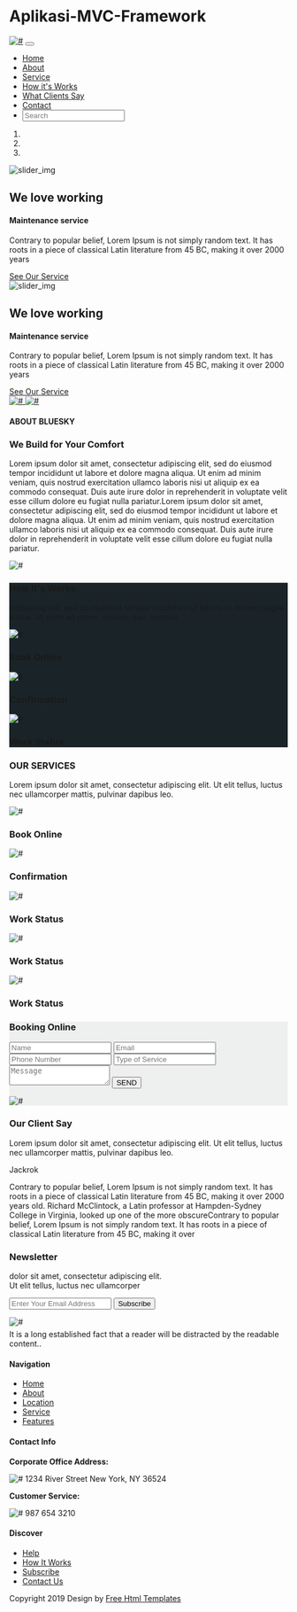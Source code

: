 # Aplikasi-MVC-Framework
<!DOCTYPE html>
<html>
   <head>
      <meta charset="utf-8">
      <meta name="viewport" content="width=device-width, initial-scale=1.0">
      <title>BlueSky</title>
      <link rel="stylesheet" href="css/bootstrap.min.css">
      <link rel="stylesheet" href="css/style.css">
      <link rel="stylesheet" href="css/fontawesome.min.css">
      <link href="https://fonts.googleapis.com/css?family=Open+Sans|Roboto" rel="stylesheet">
   </head>
   <body>
      <div id="header" class="header">
         <nav class="navbar navbar-expand-lg navbar-light text-capitalize">
            <div class="container">
               <a class="navbar-brand" href="#"><img src="imgs/logo.png" alt="#" /></a>
               <button class="navbar-toggler" type="button" data-toggle="collapse" data-target="#show-menu" aria-controls="navbarSupportedContent" aria-expanded="false" aria-label="Toggle navigation">
               <span class="navbar-toggler-icon"></span>
               </button>
               <div class="collapse navbar-collapse" id="show-menu">
                  <ul class="navbar-nav ml-auto">
                     <li class="nav-item active">
                        <a class="nav-link" href="#home">Home</a>
                     </li>
                     <li class="nav-item">
                        <a class="nav-link" href="#about">About</a>
                     </li>
                     <li class="nav-item">
                        <a class="nav-link" href="#service">Service</a>
                     </li>
                     <li class="nav-item">
                        <a class="nav-link" href="#hiw">How it's Works</a>
                     </li>
                     <li class="nav-item">
                        <a class="nav-link" href="#wcs">What Clients Say</a>
                     </li>
                     <li class="nav-item">
                        <a class="nav-link" href="#contact">Contact</a>
                     </li>
                     <li class="nav-item .search-container">
                        <a class="nav-link search" href="#"><i class="fas fa-search"></i></a>
                        <form>
                           <input type="search" placeholder="Search">
                        </form>
                     </li>
                  </ul>
               </div>
            </div>
         </nav>
      </div>
      <div id="home" class="slider">
         <div id="main_slider" class="carousel slide" data-ride="carousel">
            <ol class="carousel-indicators">
               <li data-target="#main_slider" data-slide-to="0" class="active"></li>
               <li data-target="#main_slider" data-slide-to="1"></li>
               <li data-target="#main_slider" data-slide-to="2"></li>
            </ol>
            <div class="carousel-inner">
               <div class="carousel-item active">
                  <img class="d-block w-100" src="imgs/slide1.jpg" alt="slider_img">
                  <div class="ovarlay_slide_cont">
                     <h2>We love working</h2>
                     <h4>Maintenance service</h4>
                     <p>Contrary to popular belief, Lorem Ipsum is not simply random text. It has roots in a piece of classical Latin literature from 45 BC, making it over 2000 years</p>
                     <a class="blue_bt" href="#">See Our Service</a>
                  </div>
               </div>
               <div class="carousel-item">
                  <img class="d-block w-100" src="imgs/slide1.jpg" alt="slider_img">
                  <div class="ovarlay_slide_cont">
                     <h2>We love working</h2>
                     <h4>Maintenance service</h4>
                     <p>Contrary to popular belief, Lorem Ipsum is not simply random text. It has roots in a piece of classical Latin literature from 45 BC, making it over 2000 years</p>
                     <a class="blue_bt" href="#">See Our Service</a>
                  </div>
               </div>
            </div>
            <a class="carousel-control-prev" href="#main_slider" role="button" data-slide="prev">
            <img src="imgs/left.png" alt="#" />
            </a>
            <a class="carousel-control-next" href="#main_slider" role="button" data-slide="next">
            <img src="imgs/right.png" alt="#" />
            </a>
         </div>
      </div>
      <div id="about" class="about_section layout_padding">
         <div class="container">
            <div class="row">
               <div class="col-md-5">
                  <h4>ABOUT BLUESKY</h4>
                  <h3 style="text-transform: none !important">We Build for Your Comfort</h3>
                  <p>Lorem ipsum dolor sit amet, consectetur adipiscing elit, sed do eiusmod tempor incididunt ut labore et dolore magna aliqua. Ut enim ad minim veniam, quis nostrud exercitation ullamco laboris nisi ut aliquip ex ea commodo consequat. Duis aute irure dolor in reprehenderit in voluptate velit esse cillum dolore eu fugiat nulla pariatur.Lorem ipsum dolor sit amet, consectetur adipiscing elit, sed do eiusmod tempor incididunt ut labore et dolore magna aliqua. Ut enim ad minim veniam, quis nostrud exercitation ullamco laboris nisi ut aliquip ex ea commodo consequat. Duis aute irure dolor in reprehenderit in voluptate velit esse cillum dolore eu fugiat nulla pariatur.</p>
               </div>
               <div class="col-md-6 offset-md-1">
                  <div class="full text_align_center">
                     <img class="img-responsive" src="imgs/about.png" alt="#" />
                  </div>
               </div>
            </div>
         </div>
      </div>
      <div id="hiw" class="hiw_section layout_padding" style="background: #1a2428;">
         <div class="container">
            <div class="row">
               <div class="col-md-7">
                  <h3 class="white_font">How it's Works</h3>
                  <p class="white_font">adipiscing elit, sed do eiusmod tempor incididunt ut labore et dolore magna aliqua. Ut enim ad minim veniam, quis nostrud</p>
               </div>
               <div class="col-md-5">
               </div>
            </div>
            <div class="row">
               <div class="col-md-4">
                  <img class="margin_top_30 img-responsive" src="imgs/blog1.jpg" alt="#" />
                  <h3 class="blog_head">Book Online</h3>
               </div>
               <div class="col-md-4">
                  <img class="margin_top_30 img-responsive" src="imgs/blog2.jpg" alt="#" />
                  <h3 class="blog_head">Confirmation</h3>
               </div>
               <div class="col-md-4">
                  <img class="margin_top_30 img-responsive" src="imgs/blog3.jpg" alt="#" />
                  <h3 class="blog_head">Work Status</h3>
               </div>
            </div>
         </div>
      </div>
      <div id="service" class="hiw_section layout_padding">
         <div class="container">
            <div class="row">
               <div class="col-md-7">
                  <h3>OUR SERVICES</h3>
                  <p>Lorem ipsum dolor sit amet, consectetur adipiscing elit. Ut elit tellus, luctus nec ullamcorper mattis, pulvinar dapibus leo.</p>
               </div>
               <div class="col-md-5">
               </div>
            </div>
            <div class="row">
               <div class="col-md-8 service_blog">
                  <img class="margin_top_30 img-responsive" src="imgs/s1.jpg" alt="#" />
                  <h3 class="blog_head">Book Online</h3>
               </div>
               <div class="col-md-4 service_blog">
                  <img class="margin_top_30 img-responsive" src="imgs/s2.jpg" alt="#" />
                  <h3 class="blog_head">Confirmation</h3>
               </div>
               <div class="col-md-4 service_blog">
                  <img class="margin_top_30 img-responsive" src="imgs/s3.jpg" alt="#" />
                  <h3 class="blog_head">Work Status</h3>
               </div>
               <div class="col-md-4 service_blog">
                  <img class="margin_top_30 img-responsive" src="imgs/s4.jpg" alt="#" />
                  <h3 class="blog_head">Work Status</h3>
               </div>
               <div class="col-md-4 service_blog">
                  <img class="margin_top_30 img-responsive" src="imgs/s5.jpg" alt="#" />
                  <h3 class="blog_head">Work Status</h3>
               </div>
            </div>
         </div>
      </div>
      <div id="contact" class="hiw_section layout_padding" style="background: #eeefef;">
         <div class="container">
            <div class="row">
               <div class="col-md-7">
                  <h3>Booking Online</h3>
               </div>
               <div class="col-md-5">
               </div>
            </div>
            <div class="row">
               <div class="col-md-7">
                  <div class="contact-form">
                     <form>
                        <input type="text" placeholder="Name" />
                        <input type="email" placeholder="Email" />
                        <input type="text" placeholder="Phone Number" />
                        <input type="text" placeholder="Type of Service">
                        <textarea placeholder="Message"></textarea>
                        <input type="submit" value="SEND">
                     </form>
                  </div>
               </div>
               <div class="col-md-5 text_align_center">
                  <img class="img-responsive" src="imgs/man_cartoon.png" alt="#" />
               </div>
            </div>
         </div>
      </div>
      <div id="wcs" class="hiw_section layout_padding">
         <div class="container">
            <div class="row">
               <div class="col-md-12 text_align_center">
                  <h3>Our Client Say</h3>
                  <p>Lorem ipsum dolor sit amet, consectetur adipiscing elit. Ut elit tellus, luctus nec ullamcorper mattis, pulvinar dapibus leo.</p>
               </div>
               <div class="col-md-5">
               </div>
            </div>
            <div class="row">
               <div class="col-md-11">
                  <div class="full testimonial_blog">
                     <p>Jackrok</p>
                     <p>Contrary to popular belief, Lorem Ipsum is not simply random text. It has roots in a piece of classical Latin literature from 45 BC, making it over 2000 years old. Richard McClintock, a Latin professor at Hampden-Sydney College in Virginia, looked up one of the more obscureContrary to popular belief, Lorem Ipsum is not simply random text. It has roots in a piece of classical Latin literature from 45 BC, making it over</p>
                  </div>
               </div>
            </div>
         </div>
      </div>
      <div class="subcribe">
         <div class="container">
            <div class="row">
               <div class="col-md-4 col-sm-6">
                  <h3>Newsletter</h3>
                  <p>dolor sit amet, consectetur adipiscing elit.<br>Ut elit tellus, luctus nec ullamcorper</p>
               </div>
               <div class="col-md-8 col-sm-6">
                  <form>
                     <input type="email" name="email" placeholder="Enter Your Email Address" />
                     <button>Subscribe</button>
                  </form>
               </div>
            </div>
         </div>
      </div>
      <footer>
         <div class="container">
            <div class="row">
               <div class="col-lg-3 col-md-6 col-12">
                  <div class="footer_blog_section">
                     <img src="imgs/logo.png" alt="#" />
                     <p style="margin-top: 5px;">It is a long established fact that a reader will be distracted by the readable content..</p>
                  </div>
               </div>
               <div class="col-lg-2 col-md-6 col-12">
                  <div class="item">
                     <h4 class="text-uppercase">Navigation</h4>
                     <ul>
                        <li><a href="#">Home</a></li>
                        <li><a href="#">About</a></li>
                        <li><a href="#">Location</a></li>
                        <li><a href="#">Service</a></li>
                        <li><a href="#">Features</a></li>
                     </ul>
                  </div>
               </div>
               <div class="col-lg-4 col-md-6 col-12">
                  <div class="item">
                     <h4 class="text-uppercase">Contact Info</h4>
                     <p><strong>Corporate Office Address:</strong></p>
                     <p><img src="imgs/phone_icon.png" alt="#" /> 1234 River Street New York, NY 36524</p>
                     <p><strong>Customer Service:</strong></p>
                     <p><img src="imgs/location.png" alt="#" /> 987 654 3210</p>
                  </div>
               </div>
               <div class="col-lg-3 col-md-6 col-12">
                  <div class="item">
                     <h4 class="text-uppercase">Discover</h4>
                     <ul>
                        <li><a href="#">Help</a></li>
                        <li><a href="#">How It Works</a></li>
                        <li><a href="#">Subscribe</a></li>
                        <li><a href="#">Contact Us</a></li>
                     </ul>
                  </div>
               </div>
            </div>
         </div>
         <div class="copyright text-center">
            <p>Copyright 2019  Design by <a href="https://html.design">Free Html Templates</a></p>
         </div>
      </footer>
      <script src="js/jquery-3.3.1.min.js"></script>
      <script src="js/bootstrap.min.js"></script>
      <script>
         $(function () {
             
             'use strict';
             
             var winH = $(window).height();
             
             $('header').height(winH);  
             
             $('header .container > div').css('top', (winH / 2) - ( $('header .container > div').height() / 2));
             
             $('.navbar ul li a.search').on('click', function (e) {
                 e.preventDefault();
             });
             $('.navbar a.search').on('click', function () {
                 $('.navbar form').fadeToggle();
             });
             
             $('.navbar ul.navbar-nav li a').on('click', function (e) {
                 
                 var getAttr = $(this).attr('href');
                 
                 e.preventDefault();
                 $('html').animate({scrollTop: $(getAttr).offset().top}, 1000);
             });
         })
      </script>
   </body>
</html>
